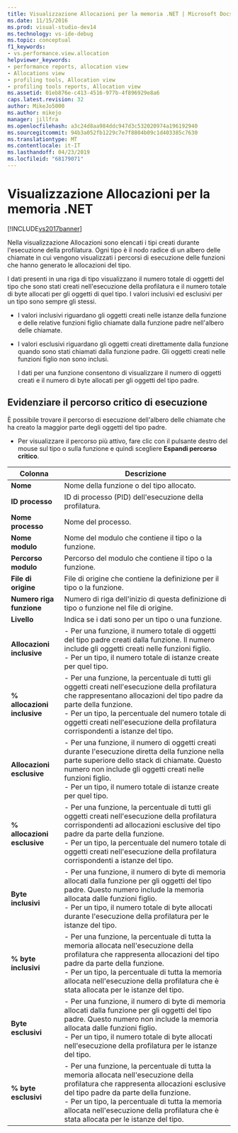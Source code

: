 ```yaml
---
title: Visualizzazione Allocazioni per la memoria .NET | Microsoft Docs
ms.date: 11/15/2016
ms.prod: visual-studio-dev14
ms.technology: vs-ide-debug
ms.topic: conceptual
f1_keywords:
- vs.performance.view.allocation
helpviewer_keywords:
- performance reports, allocation view
- Allocations view
- profiling tools, Allocation view
- profiling tools reports, Allocation view
ms.assetid: 01eb876e-c413-4516-977b-4f896929e8a6
caps.latest.revision: 32
author: MikeJo5000
ms.author: mikejo
manager: jillfra
ms.openlocfilehash: a3c24d8aa984ddc947d3c532020974a196192940
ms.sourcegitcommit: 94b3a052fb1229c7e7f8804b09c1d403385c7630
ms.translationtype: MT
ms.contentlocale: it-IT
ms.lasthandoff: 04/23/2019
ms.locfileid: "68179071"
---
```

# <a name="net-memory-allocations-view"></a>Visualizzazione Allocazioni per la memoria .NET
[!INCLUDE[vs2017banner](../includes/vs2017banner.md)]

Nella visualizzazione Allocazioni sono elencati i tipi creati durante l'esecuzione della profilatura. Ogni tipo è il nodo radice di un albero delle chiamate in cui vengono visualizzati i percorsi di esecuzione delle funzioni che hanno generato le allocazioni del tipo.  
  
 I dati presenti in una riga di tipo visualizzano il numero totale di oggetti del tipo che sono stati creati nell'esecuzione della profilatura e il numero totale di byte allocati per gli oggetti di quel tipo. I valori inclusivi ed esclusivi per un tipo sono sempre gli stessi.  
  
- I valori inclusivi riguardano gli oggetti creati nelle istanze della funzione e delle relative funzioni figlio chiamate dalla funzione padre nell'albero delle chiamate.  
  
- I valori esclusivi riguardano gli oggetti creati direttamente dalla funzione quando sono stati chiamati dalla funzione padre. Gli oggetti creati nelle funzioni figlio non sono inclusi.  
  
  I dati per una funzione consentono di visualizzare il numero di oggetti creati e il numero di byte allocati per gli oggetti del tipo padre.  
  
## <a name="highlighting-the-execution-hot-path"></a>Evidenziare il percorso critico di esecuzione  
 È possibile trovare il percorso di esecuzione dell'albero delle chiamate che ha creato la maggior parte degli oggetti del tipo padre.  
  
- Per visualizzare il percorso più attivo, fare clic con il pulsante destro del mouse sul tipo o sulla funzione e quindi scegliere **Espandi percorso critico**.  
  
|Colonna|Descrizione|  
|------------|-----------------|  
|**Nome**|Nome della funzione o del tipo allocato.|  
|**ID processo**|ID di processo (PID) dell'esecuzione della profilatura.|  
|**Nome processo**|Nome del processo.|  
|**Nome modulo**|Nome del modulo che contiene il tipo o la funzione.|  
|**Percorso modulo**|Percorso del modulo che contiene il tipo o la funzione.|  
|**File di origine**|File di origine che contiene la definizione per il tipo o la funzione.|  
|**Numero riga funzione**|Numero di riga dell'inizio di questa definizione di tipo o funzione nel file di origine.|  
|**Livello**|Indica se i dati sono per un tipo o una funzione.|  
|**Allocazioni inclusive**|- Per una funzione, il numero totale di oggetti del tipo padre creati dalla funzione. Il numero include gli oggetti creati nelle funzioni figlio.<br />- Per un tipo, il numero totale di istanze create per quel tipo.|  
|**% allocazioni inclusive**|- Per una funzione, la percentuale di tutti gli oggetti creati nell'esecuzione della profilatura che rappresentano allocazioni del tipo padre da parte della funzione.<br />- Per un tipo, la percentuale del numero totale di oggetti creati nell'esecuzione della profilatura corrispondenti a istanze del tipo.|  
|**Allocazioni esclusive**|- Per una funzione, il numero di oggetti creati durante l'esecuzione diretta della funzione nella parte superiore dello stack di chiamate. Questo numero non include gli oggetti creati nelle funzioni figlio.<br />- Per un tipo, il numero totale di istanze create per quel tipo.|  
|**% allocazioni esclusive**|- Per una funzione, la percentuale di tutti gli oggetti creati nell'esecuzione della profilatura corrispondenti ad allocazioni esclusive del tipo padre da parte della funzione.<br />- Per un tipo, la percentuale del numero totale di oggetti creati nell'esecuzione della profilatura corrispondenti a istanze del tipo.|  
|**Byte inclusivi**|- Per una funzione, il numero di byte di memoria allocati dalla funzione per gli oggetti del tipo padre. Questo numero include la memoria allocata dalle funzioni figlio.<br />- Per un tipo, il numero totale di byte allocati durante l'esecuzione della profilatura per le istanze del tipo.|  
|**% byte inclusivi**|- Per una funzione, la percentuale di tutta la memoria allocata nell'esecuzione della profilatura che rappresenta allocazioni del tipo padre da parte della funzione.<br />- Per un tipo, la percentuale di tutta la memoria allocata nell'esecuzione della profilatura che è stata allocata per le istanze del tipo.|  
|**Byte esclusivi**|- Per una funzione, il numero di byte di memoria allocati dalla funzione per gli oggetti del tipo padre. Questo numero non include la memoria allocata dalle funzioni figlio.<br />- Per un tipo, il numero totale di byte allocati nell'esecuzione della profilatura per le istanze del tipo.|  
|**% byte esclusivi**|- Per una funzione, la percentuale di tutta la memoria allocata nell'esecuzione della profilatura che rappresenta allocazioni esclusive del tipo padre da parte della funzione.<br />- Per un tipo, la percentuale di tutta la memoria allocata nell'esecuzione della profilatura che è stata allocata per le istanze del tipo.|
